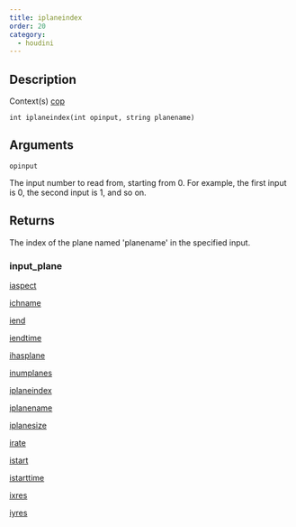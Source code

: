 ```yaml
---
title: iplaneindex
order: 20
category:
  - houdini
---
```


## Description

Context(s) [cop](../contexts/cop.html)

`int iplaneindex(int opinput, string planename)`

## Arguments

`opinput`

The input number to read from, starting from 0. For example, the first input
is 0, the second input is 1, and so on.

## Returns

The index of the plane named 'planename' in the specified input.

### input_plane

[iaspect](iaspect.html)

[ichname](ichname.html)

[iend](iend.html)

[iendtime](iendtime.html)

[ihasplane](ihasplane.html)

[inumplanes](inumplanes.html)

[iplaneindex](iplaneindex.html)

[iplanename](iplanename.html)

[iplanesize](iplanesize.html)

[irate](irate.html)

[istart](istart.html)

[istarttime](istarttime.html)

[ixres](ixres.html)

[iyres](iyres.html)
